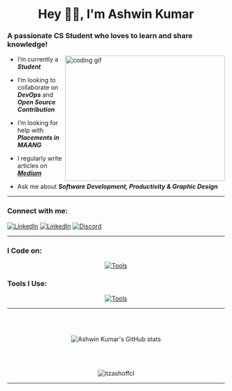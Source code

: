 <h1 align="center">Hey 👋🏼, I'm Ashwin Kumar</h1>
<h3 align="left">A passionate CS Student who loves to learn and share knowledge!</h3>

<img align="right" width="370" height="290" src="https://i.pinimg.com/originals/16/69/e5/1669e57761ccc67fa5e31a09a54764d0.gif" alt="coding gif">


-  I’m currently a **_Student_**

-  I’m looking to collaborate on **_DevOps_** and **_Open Source Contribution_**

-  I’m looking for help with **_Placements in MAANG_**

- I regularly write articles on **_[Medium](https://medium.com/@ItzAshOffcl)_**

-  Ask me about **_Software Development, Productivity & Graphic Design_**

<hr>
<h3 align="left">Connect with me:</h3>
<p align="left">

<a href="mailto:ashwinkumar11203@gmail.com"><img src="https://img.shields.io/badge/Gmail-white?labelColor=White&style=flat&logo=Gmail" alt="LinkedIn"></a>
<a href="https://linkedin.com/in/itzashoffcl" target="_blank"><img src="https://img.shields.io/badge/LinkedIn--_.svg?style=social&logo=linkedin" alt="LinkedIn"></a>
<a href="https://discord.com/channels/@me"><img src="https://img.shields.io/badge/itzashoffcl-white?labelColor=White&style=flat&logo=Discord" alt="Discord"></a>



</p>
<hr>


<h3 align="left">I Code on:</h3>

<div align='center'>

[![Tools](https://skillicons.dev/icons?i=java,python,c,js,nodejs,express,html,css,angular,react,tailwind,mongodb,mysql,firebase,docker&perline=7)](https://github.com/ItzAshOffcl/ItzAshOffcl)

</div>
<h3 align="left">Tools I Use:</h3>


<div align='center'>
  
[![Tools](https://skillicons.dev/icons?i=git,postman,vscode,notion,photoshop,figma)](https://github.com/ItzAshOffcl/ItzAshOffcl)


---
</br>
</br>

<div align="center">

![Ashwin Kumar's GitHub stats](https://github-readme-stats.vercel.app/api?username=itzashoffcl&theme=dark&show_icons=true&&hide=issues,contribs&bg_color=0,000000,1d1d1d&icon_color=fff)

</br>
</br>

<p><img align="center" src="https://github-readme-stats.vercel.app/api/top-langs?username=itzashoffcl&show_icons=true&locale=en&layout=compact&bg_color=0,000000,1d1d1d&icon_color=fff&text_color=fff&title_color=fff" alt="itzashoffcl" /></p>
<hr>
</div>
